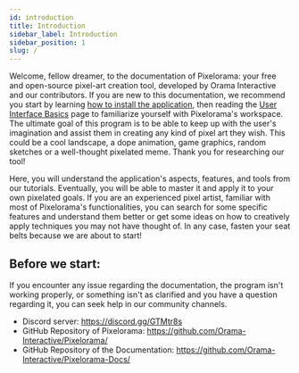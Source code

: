 ```yaml
---
id: introduction
title: Introduction
sidebar_label: Introduction
sidebar_position: 1
slug: /
---
```


Welcome, fellow dreamer, to the documentation of Pixelorama: your free and open-source pixel-art creation tool, developed by Orama Interactive and our contributors. If you are new to this documentation, we recommend you start by learning [how to install the application](user_manual/installation), then reading the [User Interface Basics](user_manual/user_interface/user_interface_basics) page to familiarize yourself with Pixelorama's workspace. The ultimate goal of this program is to be able to keep up with the user's imagination and assist them in creating any kind of pixel art they wish. This could be a cool landscape, a dope animation, game graphics, random sketches or a well-thought pixelated meme. Thank you for researching our tool!

Here, you will understand the application's aspects, features, and tools from our tutorials. Eventually, you will be able to master it and apply it to your own pixelated goals. If you are an experienced pixel artist, familiar with most of Pixelorama's functionalities, you can search for some specific features and understand them better or get some ideas on how to creatively apply techniques you may not have thought of. In any case, fasten your seat belts because we are about to start!

## Before we start:
If you encounter any issue regarding the documentation, the program isn't working properly, or something isn't as clarified and you have a question regarding it, you can seek help in our community channels.

- Discord server: https://discord.gg/GTMtr8s
- GitHub Repository of Pixelorama: https://github.com/Orama-Interactive/Pixelorama/
- GitHub Repository of the Documentation: https://github.com/Orama-Interactive/Pixelorama-Docs/
